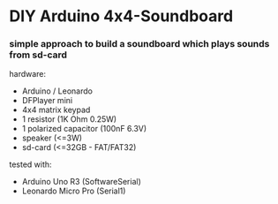 # DIY Arduino 4x4-Soundboard

### simple approach to build a soundboard which plays sounds from sd-card

hardware:
* Arduino / Leonardo
* DFPlayer mini
* 4x4 matrix keypad
* 1 resistor (1K Ohm 0.25W)
* 1 polarized capacitor (100nF 6.3V) 
* speaker (<=3W)
* sd-card (<=32GB - FAT/FAT32)

tested with:
* Arduino Uno R3 (SoftwareSerial)
* Leonardo Micro Pro (Serial1)

